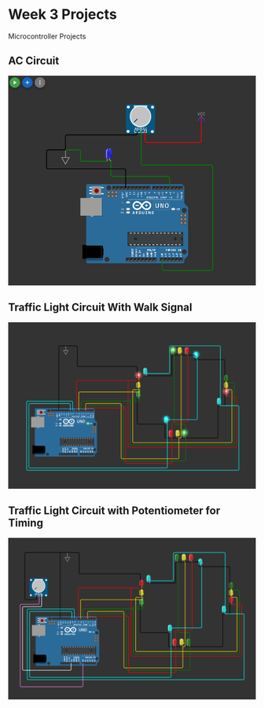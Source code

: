 # Week 3 Projects

Microcontroller Projects

## AC Circuit

![alt text](image.png)

## Traffic Light Circuit With Walk Signal

![alt text](image-1.png)

## Traffic Light Circuit with Potentiometer for Timing

![alt text](image-2.png)